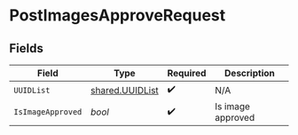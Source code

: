 # PostImagesApproveRequest


## Fields

| Field                                              | Type                                               | Required                                           | Description                                        |
| -------------------------------------------------- | -------------------------------------------------- | -------------------------------------------------- | -------------------------------------------------- |
| `UUIDList`                                         | [shared.UUIDList](../../models/shared/uuidlist.md) | :heavy_check_mark:                                 | N/A                                                |
| `IsImageApproved`                                  | *bool*                                             | :heavy_check_mark:                                 | Is image approved                                  |